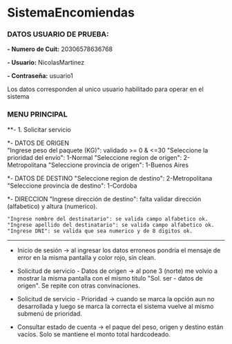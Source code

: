 # SistemaEncomiendas

### DATOS USUARIO DE PRUEBA:

**- Numero de Cuit:** 20306578636768

**- Usuario:** NicolasMartinez

**- Contraseña:** usuario1

Los datos corresponden al unico usuario habilitado para operar en el sistema


### MENU PRINCIPAL

**- 1. Solicitar servicio
	
*- DATOS DE ORIGEN	
	"Ingrese peso del paquete (KG)": validado >= 0 & <=30
	"Seleccione la prioridad del envío": 1-Normal
	"Seleccione region de origen": 2-Metropolitana
	"Seleccione provincia de origen": 1-Buenos Aires

*- DATOS DE DESTINO
	"Seleccione region de destino": 2-Metropolitana
	"Seleccione provincia de destino": 1-Cordoba

*- DIRECCION
	"Ingrese dirección de destino": falta validar dirección (alfabetico) y altura (numerico).

	"Ingrese nombre del destinatario": se valida campo alfabetico ok.
	"Ingrese apellido del destinatario": se valida campo alfabetico ok.
	"Ingrese DNI": se valida que sea numerico y de 8 digitos ok.
	

	




------------------------------
* Inicio de sesión -> al ingresar los datos erroneos pondría el mensaje de error en la misma pantalla y color rojo, sin clean.

* Solicitud de servicio - Datos de origen -> al pone 3 (norte) me volvio a mostrar la misma pantalla con el mismo titulo "Sol. ser - datos de origen". Se repite con otras convinaciones.

* Solicitud de servicio - Prioridad -> cuando se marca la opción aun no desarrollada y luego se marca la correcta el sistema vuelve al mismo submenú de prioridad.


* Consultar estado de cuenta -> el paque del peso, origen y destino están vacíos. Solo se mantiene el monto total hardcodeado.



